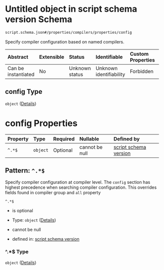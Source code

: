 # Untitled object in script schema version Schema

```txt
script.schema.json#/properties/compilers/properties/config
```

Specify compiler configuration based on named compilers.

| Abstract            | Extensible | Status         | Identifiable            | Custom Properties | Additional Properties | Access Restrictions | Defined In                                                              |
| :------------------ | :--------- | :------------- | :---------------------- | :---------------- | :-------------------- | :------------------ | :---------------------------------------------------------------------- |
| Can be instantiated | No         | Unknown status | Unknown identifiability | Forbidden         | Allowed               | none                | [script.schema.json*](../out/script.schema.json "open original schema") |

## config Type

`object` ([Details](script-properties-compilers-properties-config.md))

# config Properties

| Property | Type     | Required | Nullable       | Defined by                                                                                                                                              |
| :------- | :------- | :------- | :------------- | :------------------------------------------------------------------------------------------------------------------------------------------------------ |
| `^.*$`   | `object` | Optional | cannot be null | [script schema version](script-definitions-compiler_declaration.md "script.schema.json#/properties/compilers/properties/config/patternProperties/^.*$") |

## Pattern: `^.*$`

Specify compiler configuration at compiler level. The `config` section has highest precedence when searching compiler configuration. This overrides fields found in compiler group and `all` property

`^.*$`

*   is optional

*   Type: `object` ([Details](script-definitions-compiler_declaration.md))

*   cannot be null

*   defined in: [script schema version](script-definitions-compiler_declaration.md "script.schema.json#/properties/compilers/properties/config/patternProperties/^.\*$")

### ^.\*$ Type

`object` ([Details](script-definitions-compiler_declaration.md))
